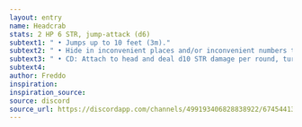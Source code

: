 ```yaml
---
layout: entry 
name: Headcrab
stats: 2 HP 6 STR, jump-attack (d6)
subtext1: " • Jumps up to 10 feet (3m)."
subtext2: " • Hide in inconvenient places and/or inconvenient numbers to ambush unsuspecting targets"
subtext3: " • CD: Attach to head and deal d10 STR damage per round, turns target into zombie at 0 STR"
subtext4: 
author: Freddo
inspiration: 
inspiration_source: 
source: discord
source_url: https://discordapp.com/channels/499193406828838922/674544134798966806/694480567785357343
---
```

